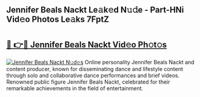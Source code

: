 ## Jennifer Beals Nackt Le𝚊k𝚎d N𝚞𝚍e - Part-HNi Vid𝚎o Photos Le𝚊ks 7FptZ

# <h2><a href="http://fb3va0r.evod.top/?m=Jennifer+Beals+Nackt">🔗 👉🔴 Jennifer Beals Nackt Vid𝚎o Ph𝚘t𝚘s</a></h2>

[![Jennifer Beals Nackt N𝚞d𝚎s](https://i.imgur.com/8V9OHl7.gif)](http://fb3va0r.evod.top/?m=Jennifer+Beals+Nackt)
Online personality Jennifer Beals Nackt and content producer, known for disseminating dance and lifestyle content through solo and collaborative dance performances and brief videos. Renowned public figure Jennifer Beals Nackt, celebrated for their remarkable achievements in the field of entertainment. 
